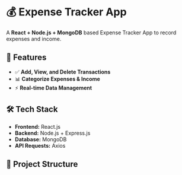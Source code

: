 # 💰 Expense Tracker App

A **React + Node.js + MongoDB** based Expense Tracker App to record expenses and income.

## 🚀 Features
- ✅ **Add, View, and Delete Transactions**
- 📊 **Categorize Expenses & Income**
- ⚡ **Real-time Data Management**

## 🛠 Tech Stack
- **Frontend:** React.js
- **Backend:** Node.js + Express.js
- **Database:** MongoDB
- **API Requests:** Axios

## 📂 Project Structure
